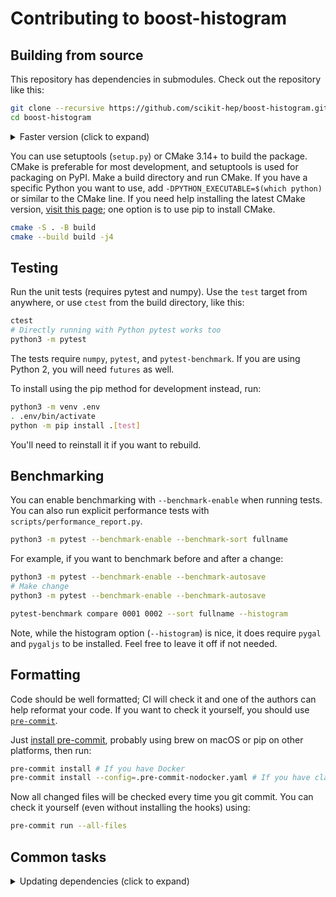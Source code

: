 # Contributing to boost-histogram


## Building from source

This repository has dependencies in submodules. Check out the repository like this:

```bash
git clone --recursive https://github.com/scikit-hep/boost-histogram.git
cd boost-histogram
```


<details><summary>Faster version (click to expand)</summary>

```bash
git clone https://github.com/scikit-hep/boost-histogram.git
cd boost-histogram
git submodule update --init --depth 10
```

</details>

You can use setuptools (`setup.py`) or CMake 3.14+ to build the package. CMake is preferable for most development, and setuptools is used for packaging on PyPI. Make a build directory and run CMake. If you have a specific Python you want to use, add `-DPYTHON_EXECUTABLE=$(which python)` or similar to the CMake line. If you need help installing the latest CMake version, [visit this page](https://cliutils.gitlab.io/modern-cmake/chapters/intro/installing.html); one option is to use pip to install CMake.

```bash
cmake -S . -B build
cmake --build build -j4
```

## Testing

Run the unit tests (requires pytest and numpy). Use the `test` target from anywhere, or use `ctest` from the build directory, like this:

```bash
ctest
# Directly running with Python pytest works too
python3 -m pytest
```

The tests require `numpy`, `pytest`, and `pytest-benchmark`. If you are using Python 2, you will need `futures` as well.


To install using the pip method for development instead, run:

```bash
python3 -m venv .env
. .env/bin/activate
python -m pip install .[test]
```

You'll need to reinstall it if you want to rebuild.

## Benchmarking

You can enable benchmarking with `--benchmark-enable` when running tests. You can also run explicit performance tests with `scripts/performance_report.py`.

```bash
python3 -m pytest --benchmark-enable --benchmark-sort fullname
```

For example, if you want to benchmark before and after a change:

```bash
python3 -m pytest --benchmark-enable --benchmark-autosave
# Make change
python3 -m pytest --benchmark-enable --benchmark-autosave

pytest-benchmark compare 0001 0002 --sort fullname --histogram
```

Note, while the histogram option (`--histogram`) is nice, it does require `pygal` and `pygaljs` to be installed. Feel free to leave it off if not needed.

</details>

## Formatting

Code should be well formatted; CI will check it and one of the authors can help reformat your code. If you want to check it yourself, you should use [`pre-commit`](https://pre-commit.com).

Just [install pre-commit](https://pre-commit.com/#install), probably using brew on macOS or pip on other platforms, then run:

```bash
pre-commit install # If you have Docker
pre-commit install --config=.pre-commit-nodocker.yaml # If you have clang-format 8
```

Now all changed files will be checked every time you git commit. You can check it yourself (even without installing the hooks) using:

```bash
pre-commit run --all-files
```


## Common tasks


<details><summary>Updating dependencies (click to expand)</summary>

This will checkout new versions of the dependencies. Example given using the fish shell.

```fish
for f in *
    cd $f
    git fetch
    git checkout boost-1.71.0 || echo "Not found"
    cd ..
end
```
